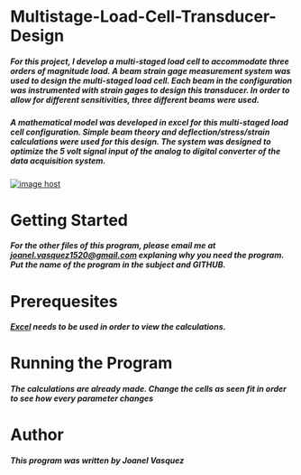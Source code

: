 # Multistage-Load-Cell-Transducer-Design
##### For this project, I develop a multi-staged load cell to accommodate three orders of magnitude load. A beam strain gage measurement system was used to design the multi-staged load cell. Each beam in the configuration was instrumented with strain gages to design this transducer. In order to allow for different sensitivities, three different beams were used.
##### A mathematical model was developed in excel for this multi-staged load cell configuration. Simple beam theory and deflection/stress/strain calculations were used for this design. The system was designed to optimize the 5 volt signal input of the analog to digital converter of the data acquisition system. 

<a href="http://imgbox.com/7J2JO0Br" target="_blank"><img src="https://thumbs.imgbox.com/c6/04/7J2JO0Br_t.jpg" alt="image host"/></a>
# __Getting Started__
##### For the other files of this program, please email me at joanel.vasquez1520@gmail.com explaning why you need the program. Put the name of the program in the subject and GITHUB. 
# __Prerequesites__
##### [Excel](https://products.office.com/en-us/excel) needs to be used in order to view the calculations.
# __Running the Program__
##### The calculations are already made. Change the cells as seen fit in order to see how every parameter changes
# __Author__
##### This program was written by Joanel Vasquez
